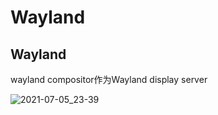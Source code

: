 # Wayland

## Wayland

wayland compositor作为Wayland display server

![2021-07-05_23-39](https://cdn.jsdelivr.net/gh/dhay3/image-repo@master/20210601/2021-07-05_23-39.4xl34l0bojk0.png)


